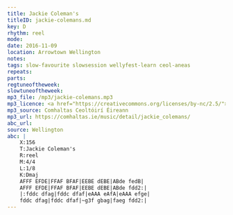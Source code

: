 ```yaml
---
title: Jackie Coleman's
titleID: jackie-colemans.md
key: D
rhythm: reel
mode:
date: 2016-11-09
location: Arrowtown Wellington
notes:
tags: slow-favourite slowsession wellyfest-learn ceol-aneas
repeats: 
parts: 
regtuneoftheweek:
slowtuneoftheweek:
mp3_file: /mp3/jackie-colemans.mp3
mp3_licence: <a href="https://creativecommons.org/licenses/by-nc/2.5/">CC-BY-NC-2.5</a>
mp3_source: Comhaltas Ceoltóirí Éireann
mp3_url: https://comhaltas.ie/music/detail/jackie_colemans/
abc_url:
source: Wellington
abc: |
    X:156
    T:Jackie Coleman's
    R:reel
    M:4/4
    L:1/8
    K:Dmaj
    AFFF EFDE|FFAF BFAF|EEBE dEBE|ABde fedB|
    AFFF EFDE|FFAF BFAF|EEBE dEBE|ABde fdd2:|
    |:fddc dfag|fddc dfaf|eAAA eAfA|eAAA efge|
    fddc dfag|fddc dfaf|~g3f gbag|faeg fdd2:|
---
```

